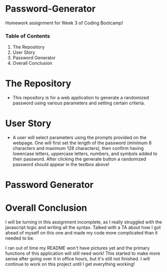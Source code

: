 # Password-Generator

Homework assignment for Week 3 of Coding Bootcamp!

### Table of Contents 

1) The Repository
2) User Story
3) Password Generator
4) Overall Conclusion

# The Repository

- This repository is for a web application to generate a randomized password using various parameters and setting certain criteria. 

# User Story

- A user will select parameters using the prompts provided on the webpage. One will first set the length of the password (minimum 8 characters and maximum 128 characters), then confirm having lowercase letters, uppercase letters, numbers, and symbols added to their password. After clicking the generate button a randomized password should appear in the textbox above!

# Password Generator


# Overall Conclusion

I will be turning in this assignment incomplete, as I really struggled with the javascript logic and writing all the syntax. Talked with a TA about how I got ahead of myself on this one and made my code more complicated than it needed to be. 

I ran out of time my README won't have pictures yet and the primary functions of this application will still need work! This started to make more sense after going over it in office hours, but it's still not finished. I will continue to work on this project until I get everything working!